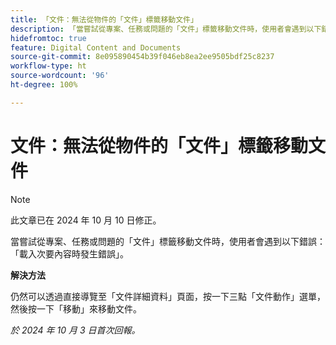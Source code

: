 ```yaml
---
title: 「文件：無法從物件的「文件」標籤移動文件」
description: 「當嘗試從專案、任務或問題的「文件」標籤移動文件時，使用者會遇到以下錯誤：載入次要內容時發生錯誤。」
hidefromtoc: true
feature: Digital Content and Documents
source-git-commit: 8e095890454b39f046eb8ea2ee9505bdf25c8237
workflow-type: ht
source-wordcount: '96'
ht-degree: 100%

---
```


# 文件：無法從物件的「文件」標籤移動文件

>[!NOTE]
>
>此文章已在 2024 年 10 月 10 日修正。

當嘗試從專案、任務或問題的「文件」標籤移動文件時，使用者會遇到以下錯誤：「載入次要內容時發生錯誤」。

**解決方法**

仍然可以透過直接導覽至「文件詳細資料」頁面，按一下三點「文件動作」選單，然後按一下「移動」來移動文件。

_於 2024 年 10 月 3 日首次回報。_
